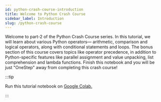 ```yaml
---
id: python-crash-course-introduction
title: Welcome to Python Crash Course
sidebar_label: Introduction
slug: /python-crash-course
---
```


Welcome to part-2 of the Python Crash Course series. In this tutorial, we will learn about various Python operators— arithmetic, comparison and logical operators, along with conditional statements and loops. 
The bonus section of this course covers topics like operator precedence, in addition to Python-specific features like parallel assignment and value unpacking, list comprehension and lambda functions.
Finish this notebook and you will be just "OneStep" away from completing this crash course!

:::tip

Run this tutorial notebook on <a href='https://colab.research.google.com/drive/1Sq6LjL8sktwJ0HkMQ3gPg_OnX_vKPYuC?usp=sharing'>Google Colab.</a>

:::
